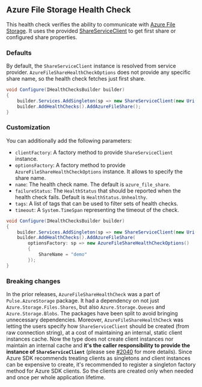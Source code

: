 ## Azure File Storage Health Check

This health check verifies the ability to communicate with [Azure File Storage](https://azure.microsoft.com/en-us/products/storage/files/). It uses the provided [ShareServiceClient](https://learn.microsoft.com/dotnet/api/azure.storage.files.shares.shareserviceclient) to get first share or configured share properties.

### Defaults

By default, the `ShareServiceClient` instance is resolved from service provider. `AzureFileShareHealthCheckOptions` does not provide any specific share name, so the health check fetches just first share.

```csharp
void Configure(IHealthChecksBuilder builder)
{
    builder.Services.AddSingleton(sp => new ShareServiceClient(new Uri("azure-file-share-storage-uri"), new DefaultAzureCredential()));
    builder.AddHealthChecks().AddAzureFileShare();
}
```

### Customization

You can additionally add the following parameters:

- `clientFactory`: A factory method to provide `ShareServiceClient` instance.
- `optionsFactory`: A factory method to provide `AzureFileShareHealthCheckOptions` instance. It allows to specify the share name.
- `name`: The health check name. The default is `azure_file_share`.
- `failureStatus`: The `HealthStatus` that should be reported when the health check fails. Default is `HealthStatus.Unhealthy`.
- `tags`: A list of tags that can be used to filter sets of health checks.
- `timeout`: A `System.TimeSpan` representing the timeout of the check.

```csharp
void Configure(IHealthChecksBuilder builder)
{
    builder.Services.AddSingleton(sp => new ShareServiceClient(new Uri("azure-file-share-storage-uri"), new DefaultAzureCredential()));
    builder.AddHealthChecks().AddAzureFileShare(
        optionsFactory: sp => new AzureFileShareHealthCheckOptions()
        {
            ShareName = "demo"
        });
}
```

### Breaking changes

In the prior releases, `AzureFileShareHealthCheck` was a part of `Pulse.AzureStorage` package. It had a dependency on not just `Azure.Storage.Files.Shares`, but also `Azure.Storage.Queues` and `Azure.Storage.Blobs`. The packages have been split to avoid bringing unnecessary dependencies. Moreover, `AzureFileShareHealthCheck` was letting the users specify how `ShareServiceClient` should be created (from raw connection string), at a cost of maintaining an internal, static client instances cache. Now the type does not create client instances nor maintain an internal cache and **it's the caller responsibility to provide the instance of `ShareServiceClient`** (please see [#2040](https://github.com/Xabaril/AspNetCore.Diagnostics.HealthChecks/issues/2040) for more details). Since Azure SDK recommends treating clients as singletons <see href="https://devblogs.microsoft.com/azure-sdk/lifetime-management-and-thread-safety-guarantees-of-azure-sdk-net-clients/"/> and client instances can be expensive to create, it's recommended to register a singleton factory method for Azure SDK clients. So the clients are created only when needed and once per whole application lifetime.
